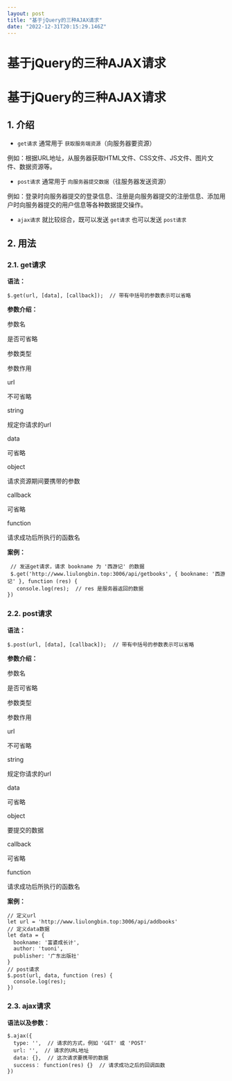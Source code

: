 ```yaml
---
layout: post
title: "基于jQuery的三种AJAX请求"
date: "2022-12-31T20:15:29.146Z"
---
```

基于jQuery的三种AJAX请求
=================

基于jQuery的三种AJAX请求
=================

1\. 介绍
------

*   `get请求` 通常用于 `获取服务端资源`（向服务器要资源）

​ 例如：根据URL地址，从服务器获取HTML文件、CSS文件、JS文件、图片文件、数据资源等。

*   `post请求` 通常用于 `向服务器提交数据`（往服务器发送资源）

​ 例如：登录时向服务器提交的登录信息、注册是向服务器提交的注册信息、添加用户时向服务器提交的用户信息等各种数据提交操作。

*   `ajax请求` 就比较综合，既可以发送 `get请求` 也可以发送 `post请求`

2\. 用法
------

### 2.1. get请求

**语法：**

    $.get(url, [data], [callback]);  // 带有中括号的参数表示可以省略
    

**参数介绍：**

参数名

是否可省略

参数类型

参数作用

url

不可省略

string

规定你请求的url

data

可省略

object

请求资源期间要携带的参数

callback

可省略

function

请求成功后所执行的函数名

**案例：**

     // 发送get请求，请求 bookname 为 '西游记' 的数据
     $.get('http://www.liulongbin.top:3006/api/getbooks', { bookname: '西游记' }, function (res) {
       console.log(res);  // res 是服务器返回的数据
    })
    

### 2.2. post请求

**语法：**

    $.post(url, [data], [callback]);  // 带有中括号的参数表示可以省略
    

**参数介绍：**

参数名

是否可省略

参数类型

参数作用

url

不可省略

string

规定你请求的url

data

可省略

object

要提交的数据

callback

可省略

function

请求成功后所执行的函数名

**案例：**

    // 定义url
    let url = 'http://www.liulongbin.top:3006/api/addbooks'  
    // 定义data数据
    let data = {
      bookname: '富婆成长计',
      author: 'tuoni',
      publisher: '广东出版社'
    }
    // post请求
    $.post(url, data, function (res) {
      console.log(res);
    })
    

### 2.3. ajax请求

**语法以及参数：**

    $.ajax({
      type: '',  // 请求的方式，例如 'GET' 或 'POST'
      url: '',  // 请求的URL地址
      data: {},  // 这次请求要携带的数据
      success： function(res) {}  // 请求成功之后的回调函数
    })